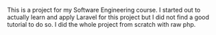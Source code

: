 This is a project for my Software Engineering course. I started out to 
actually learn and apply Laravel for this project but I did not find a 
good tutorial to do so. I did the whole project from scratch with raw php.

